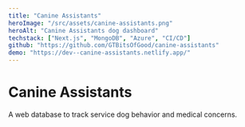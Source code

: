 ```yaml
---
title: "Canine Assistants"
heroImage: "/src/assets/canine-assistants.png"
heroAlt: "Canine Assistants dog dashboard"
techstack: ["Next.js", "MongoDB", "Azure", "CI/CD"]
github: "https://github.com/GTBitsOfGood/canine-assistants"
demo: "https://dev--canine-assistants.netlify.app/"
---
```


# Canine Assistants
A web database to track service dog behavior and medical concerns.

